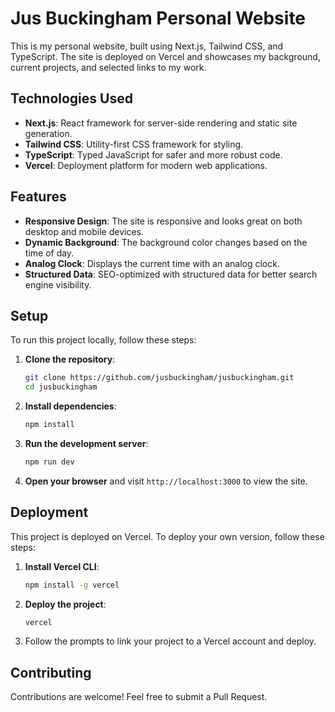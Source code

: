# Jus Buckingham Personal Website

This is my personal website, built using Next.js, Tailwind CSS, and TypeScript. The site is deployed on Vercel and showcases my background, current projects, and selected links to my work.

## Technologies Used

- **Next.js**: React framework for server-side rendering and static site generation.
- **Tailwind CSS**: Utility-first CSS framework for styling.
- **TypeScript**: Typed JavaScript for safer and more robust code.
- **Vercel**: Deployment platform for modern web applications.

## Features

- **Responsive Design**: The site is responsive and looks great on both desktop and mobile devices.
- **Dynamic Background**: The background color changes based on the time of day.
- **Analog Clock**: Displays the current time with an analog clock.
- **Structured Data**: SEO-optimized with structured data for better search engine visibility.

## Setup

To run this project locally, follow these steps:

1. **Clone the repository**:
    ```bash
    git clone https://github.com/jusbuckingham/jusbuckingham.git
    cd jusbuckingham
    ```

2. **Install dependencies**:
    ```bash
    npm install
    ```

3. **Run the development server**:
    ```bash
    npm run dev
    ```

4. **Open your browser** and visit `http://localhost:3000` to view the site.

## Deployment

This project is deployed on Vercel. To deploy your own version, follow these steps:

1. **Install Vercel CLI**:
    ```bash
    npm install -g vercel
    ```

2. **Deploy the project**:
    ```bash
    vercel
    ```

3. Follow the prompts to link your project to a Vercel account and deploy.

## Contributing

Contributions are welcome! Feel free to submit a Pull Request.
